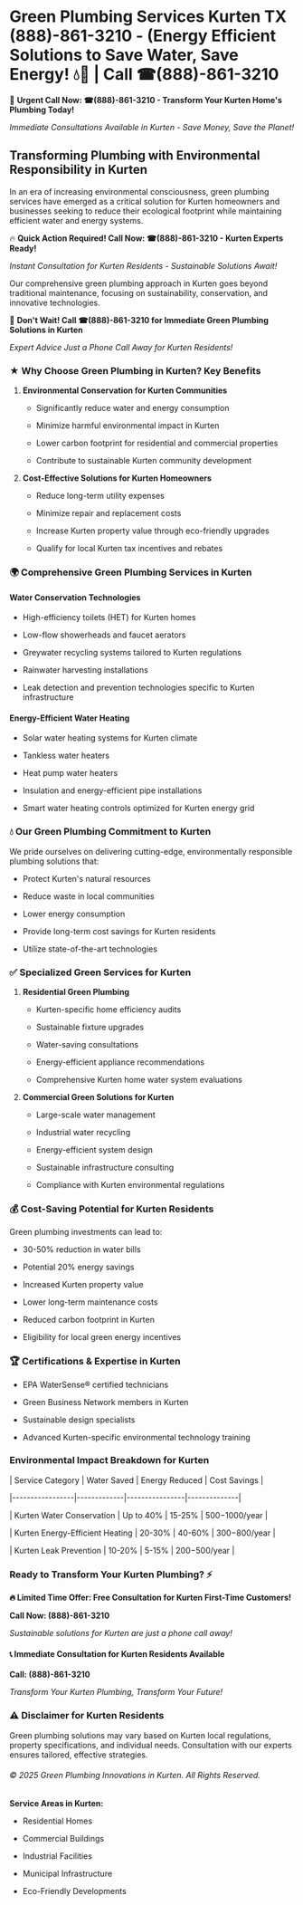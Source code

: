 # Green Plumbing Services Kurten TX (888)-861-3210 - (Energy Efficient Solutions to Save Water, Save Energy! 💧🌿 | Call ☎(888)-861-3210

🚨 **Urgent Call Now: ☎(888)-861-3210 - Transform Your Kurten Home's Plumbing Today!**
*Immediate Consultations Available in Kurten - Save Money, Save the Planet!*

## Transforming Plumbing with Environmental Responsibility in Kurten

In an era of increasing environmental consciousness, green plumbing services have emerged as a critical solution for Kurten homeowners and businesses seeking to reduce their ecological footprint while maintaining efficient water and energy systems. 

🔥 **Quick Action Required! Call Now: ☎(888)-861-3210 - Kurten Experts Ready!**
*Instant Consultation for Kurten Residents - Sustainable Solutions Await!*

Our comprehensive green plumbing approach in Kurten goes beyond traditional maintenance, focusing on sustainability, conservation, and innovative technologies.

🚨 **Don't Wait! Call ☎(888)-861-3210 for Immediate Green Plumbing Solutions in Kurten**
*Expert Advice Just a Phone Call Away for Kurten Residents!*

### ★ Why Choose Green Plumbing in Kurten? Key Benefits

1. **Environmental Conservation for Kurten Communities** 
   - Significantly reduce water and energy consumption
   - Minimize harmful environmental impact in Kurten
   - Lower carbon footprint for residential and commercial properties
   - Contribute to sustainable Kurten community development

2. **Cost-Effective Solutions for Kurten Homeowners** 
   - Reduce long-term utility expenses
   - Minimize repair and replacement costs
   - Increase Kurten property value through eco-friendly upgrades
   - Qualify for local Kurten tax incentives and rebates

### 🌍 Comprehensive Green Plumbing Services in Kurten

#### Water Conservation Technologies
- High-efficiency toilets (HET) for Kurten homes
- Low-flow showerheads and faucet aerators
- Greywater recycling systems tailored to Kurten regulations
- Rainwater harvesting installations
- Leak detection and prevention technologies specific to Kurten infrastructure

#### Energy-Efficient Water Heating
- Solar water heating systems for Kurten climate
- Tankless water heaters
- Heat pump water heaters
- Insulation and energy-efficient pipe installations
- Smart water heating controls optimized for Kurten energy grid

### 💧 Our Green Plumbing Commitment to Kurten

We pride ourselves on delivering cutting-edge, environmentally responsible plumbing solutions that:
- Protect Kurten's natural resources
- Reduce waste in local communities
- Lower energy consumption
- Provide long-term cost savings for Kurten residents
- Utilize state-of-the-art technologies

### ✅ Specialized Green Services for Kurten

1. **Residential Green Plumbing**
   - Kurten-specific home efficiency audits
   - Sustainable fixture upgrades
   - Water-saving consultations
   - Energy-efficient appliance recommendations
   - Comprehensive Kurten home water system evaluations

2. **Commercial Green Solutions for Kurten**
   - Large-scale water management
   - Industrial water recycling
   - Energy-efficient system design
   - Sustainable infrastructure consulting
   - Compliance with Kurten environmental regulations

### 💰 Cost-Saving Potential for Kurten Residents

Green plumbing investments can lead to:
- 30-50% reduction in water bills
- Potential 20% energy savings
- Increased Kurten property value
- Lower long-term maintenance costs
- Reduced carbon footprint in Kurten
- Eligibility for local green energy incentives

### 🏆 Certifications & Expertise in Kurten

- EPA WaterSense® certified technicians
- Green Business Network members in Kurten
- Sustainable design specialists
- Advanced Kurten-specific environmental technology training

### Environmental Impact Breakdown for Kurten

| Service Category | Water Saved | Energy Reduced | Cost Savings |
|-----------------|-------------|----------------|--------------|
| Kurten Water Conservation | Up to 40% | 15-25% | $500-$1000/year |
| Kurten Energy-Efficient Heating | 20-30% | 40-60% | $300-$800/year |
| Kurten Leak Prevention | 10-20% | 5-15% | $200-$500/year |

### Ready to Transform Your Kurten Plumbing? ⚡

**🔥 Limited Time Offer: Free Consultation for Kurten First-Time Customers!**

**Call Now: (888)-861-3210**
*Sustainable solutions for Kurten are just a phone call away!*

#### 📞 Immediate Consultation for Kurten Residents Available

**Call: (888)-861-3210**
*Transform Your Kurten Plumbing, Transform Your Future!*

### ⚠️ Disclaimer for Kurten Residents

Green plumbing solutions may vary based on Kurten local regulations, property specifications, and individual needs. Consultation with our experts ensures tailored, effective strategies.

###### © 2025 Green Plumbing Innovations in Kurten. All Rights Reserved.

**Service Areas in Kurten:** 
- Residential Homes
- Commercial Buildings
- Industrial Facilities
- Municipal Infrastructure
- Eco-Friendly Developments